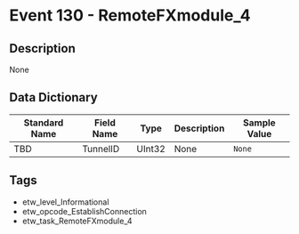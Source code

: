 # Event 130 - RemoteFXmodule_4

## Description
None

## Data Dictionary
|Standard Name|Field Name|Type|Description|Sample Value|
|---|---|---|---|---|
|TBD|TunnelID|UInt32|None|`None`|

## Tags
* etw_level_Informational
* etw_opcode_EstablishConnection
* etw_task_RemoteFXmodule_4
